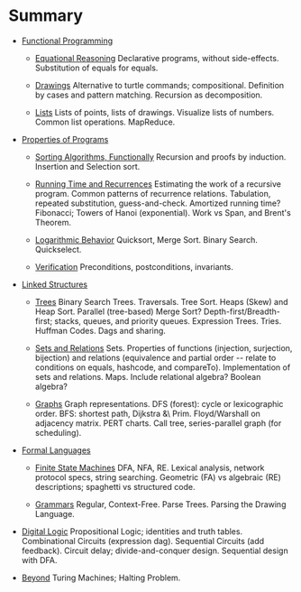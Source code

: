 # Summary

* [Functional Programming](fp.md)
   * [Equational Reasoning](fp-equational.md)
Declarative programs, without side-effects. Substitution of equals for equals.

   * [Drawings](fp-drawing.md)
Alternative to turtle commands; compositional. Definition by cases and pattern matching. Recursion as decomposition.

   * [Lists](fp-list.md)
Lists of points, lists of drawings. Visualize lists of numbers. Common list operations. MapReduce.

* [Properties of Programs](pp.md)
   * [Sorting Algorithms, Functionally](pp-sorting.md)
Recursion and proofs by induction. Insertion and Selection sort.

   * [Running Time and Recurrences](pp-recurrence.md)
Estimating the work of a recursive program. Common patterns of recurrence relations. Tabulation, repeated substitution, guess-and-check. Amortized running time? Fibonacci; Towers of Hanoi (exponential). Work vs Span, and Brent's Theorem.

   * [Logarithmic Behavior](pp-logarithmic.md)
Quicksort, Merge Sort. Binary Search. Quickselect.

   * [Verification](pp-verification.md)
Preconditions, postconditions, invariants.

* [Linked Structures](link.md)
   * [Trees](link-tree.md)
Binary Search Trees. Traversals. Tree Sort. Heaps (Skew) and Heap Sort. Parallel (tree-based) Merge Sort? Depth-first/Breadth-first; stacks, queues, and priority queues. Expression Trees. Tries. Huffman Codes. Dags and sharing.

   * [Sets and Relations](link-set.md)
Sets. Properties of functions (injection, surjection, bijection) and relations (equivalence and partial order -- relate to conditions on equals, hashcode, and compareTo). Implementation of sets and relations. Maps.
Include relational algebra? Boolean algebra?

   * [Graphs](link-graph.md)
Graph representations.
DFS (forest): cycle or lexicographic order. BFS: shortest path, Dijkstra \&\ Prim. Floyd/Warshall on adjacency matrix. PERT charts. Call tree, series-parallel graph (for scheduling).

* [Formal Languages](lang.md)
   * [Finite State Machines](lang-fsm.md)
DFA, NFA, RE. Lexical analysis, network protocol specs, string searching. Geometric (FA) vs algebraic (RE) descriptions; spaghetti vs structured code.

   * [Grammars](lang-grammar.md)
Regular, Context-Free. Parse Trees. Parsing the Drawing Language.

* [Digital Logic](logic.md)
Propositional Logic; identities and truth tables.
Combinational Circuits (expression dag). Sequential Circuits (add feedback). Circuit delay; divide-and-conquer design. Sequential design with DFA.

* [Beyond](beyond.md)
Turing Machines; Halting Problem.


